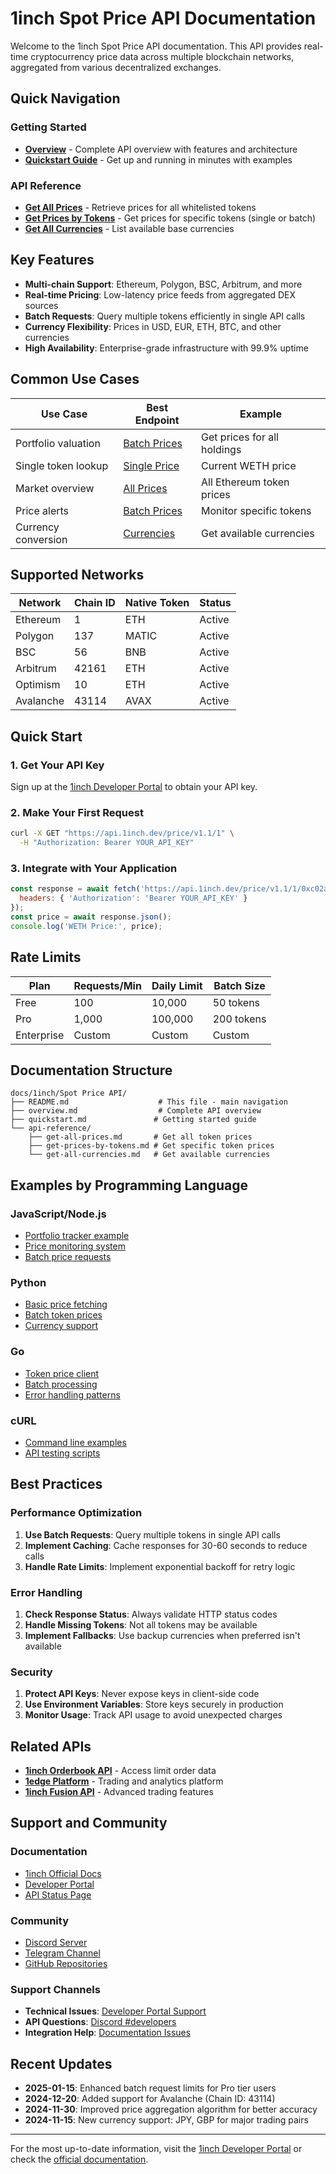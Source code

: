 # 1inch Spot Price API Documentation

Welcome to the 1inch Spot Price API documentation. This API provides real-time cryptocurrency price data across multiple blockchain networks, aggregated from various decentralized exchanges.

## Quick Navigation

### Getting Started
- **[Overview](overview.md)** - Complete API overview with features and architecture
- **[Quickstart Guide](quickstart.md)** - Get up and running in minutes with examples

### API Reference
- **[Get All Prices](api-reference/get-all-prices.md)** - Retrieve prices for all whitelisted tokens
- **[Get Prices by Tokens](api-reference/get-prices-by-tokens.md)** - Get prices for specific tokens (single or batch)
- **[Get All Currencies](api-reference/get-all-currencies.md)** - List available base currencies

## Key Features

- **Multi-chain Support**: Ethereum, Polygon, BSC, Arbitrum, and more
- **Real-time Pricing**: Low-latency price feeds from aggregated DEX sources
- **Batch Requests**: Query multiple tokens efficiently in single API calls
- **Currency Flexibility**: Prices in USD, EUR, ETH, BTC, and other currencies
- **High Availability**: Enterprise-grade infrastructure with 99.9% uptime

## Common Use Cases

| Use Case | Best Endpoint | Example |
|----------|--------------|---------|
| Portfolio valuation | [Batch Prices](api-reference/get-prices-by-tokens.md) | Get prices for all holdings |
| Single token lookup | [Single Price](api-reference/get-prices-by-tokens.md) | Current WETH price |
| Market overview | [All Prices](api-reference/get-all-prices.md) | All Ethereum token prices |
| Price alerts | [Batch Prices](api-reference/get-prices-by-tokens.md) | Monitor specific tokens |
| Currency conversion | [Currencies](api-reference/get-all-currencies.md) | Get available currencies |

## Supported Networks

| Network | Chain ID | Native Token | Status |
|---------|----------|--------------|--------|
| Ethereum | 1 | ETH |  Active |
| Polygon | 137 | MATIC |  Active |
| BSC | 56 | BNB |  Active |
| Arbitrum | 42161 | ETH |  Active |
| Optimism | 10 | ETH |  Active |
| Avalanche | 43114 | AVAX |  Active |

## Quick Start

### 1. Get Your API Key
Sign up at the [1inch Developer Portal](https://portal.1inch.dev/) to obtain your API key.

### 2. Make Your First Request
```bash
curl -X GET "https://api.1inch.dev/price/v1.1/1" \
  -H "Authorization: Bearer YOUR_API_KEY"
```

### 3. Integrate with Your Application
```javascript
const response = await fetch('https://api.1inch.dev/price/v1.1/1/0xc02aaa39b223fe8d0a0e5c4f27ead9083c756cc2', {
  headers: { 'Authorization': 'Bearer YOUR_API_KEY' }
});
const price = await response.json();
console.log('WETH Price:', price);
```

## Rate Limits

| Plan | Requests/Min | Daily Limit | Batch Size |
|------|-------------|-------------|------------|
| Free | 100 | 10,000 | 50 tokens |
| Pro | 1,000 | 100,000 | 200 tokens |
| Enterprise | Custom | Custom | Custom |

## Documentation Structure

```
docs/1inch/Spot Price API/
├── README.md                    # This file - main navigation
├── overview.md                  # Complete API overview  
├── quickstart.md               # Getting started guide
└── api-reference/
    ├── get-all-prices.md       # Get all token prices
    ├── get-prices-by-tokens.md # Get specific token prices
    └── get-all-currencies.md   # Get available currencies
```

## Examples by Programming Language

### JavaScript/Node.js
- [Portfolio tracker example](quickstart.md#complete-example-portfolio-tracker)
- [Price monitoring system](api-reference/get-all-prices.md#price-monitoring)
- [Batch price requests](api-reference/get-prices-by-tokens.md#multiple-tokens-post)

### Python
- [Basic price fetching](api-reference/get-all-prices.md#python-requests)
- [Batch token prices](api-reference/get-prices-by-tokens.md#python-requests)
- [Currency support](api-reference/get-all-currencies.md#python-requests)

### Go
- [Token price client](api-reference/get-all-prices.md#go)
- [Batch processing](api-reference/get-prices-by-tokens.md#go)
- [Error handling patterns](api-reference/get-all-currencies.md#go)

### cURL
- [Command line examples](quickstart.md#test-your-connection)
- [API testing scripts](api-reference/get-all-prices.md#curl)

## Best Practices

### Performance Optimization
1. **Use Batch Requests**: Query multiple tokens in single API calls
2. **Implement Caching**: Cache responses for 30-60 seconds to reduce calls
3. **Handle Rate Limits**: Implement exponential backoff for retry logic

### Error Handling
1. **Check Response Status**: Always validate HTTP status codes
2. **Handle Missing Tokens**: Not all tokens may be available
3. **Implement Fallbacks**: Use backup currencies when preferred isn't available

### Security
1. **Protect API Keys**: Never expose keys in client-side code
2. **Use Environment Variables**: Store keys securely in production
3. **Monitor Usage**: Track API usage to avoid unexpected charges

## Related APIs

- **[1inch Orderbook API](/docs/1inch/Orderbook%20API/)** - Access limit order data
- **[1edge Platform](/docs/1edge/)** - Trading and analytics platform
- **[1inch Fusion API](https://docs.1inch.io/)** - Advanced trading features

## Support and Community

### Documentation
- [1inch Official Docs](https://docs.1inch.io/)
- [Developer Portal](https://portal.1inch.dev/)
- [API Status Page](https://status.1inch.dev/)

### Community
- [Discord Server](https://discord.gg/1inch)
- [Telegram Channel](https://t.me/one_edge)
- [GitHub Repositories](https://github.com/1inch)

### Support Channels
- **Technical Issues**: [Developer Portal Support](https://portal.1inch.dev/support)
- **API Questions**: [Discord #developers](https://discord.gg/1inch)
- **Integration Help**: [Documentation Issues](https://github.com/1inch/1inch-docs/issues)

## Recent Updates

- **2025-01-15**: Enhanced batch request limits for Pro tier users
- **2024-12-20**: Added support for Avalanche (Chain ID: 43114)
- **2024-11-30**: Improved price aggregation algorithm for better accuracy
- **2024-11-15**: New currency support: JPY, GBP for major trading pairs

---

For the most up-to-date information, visit the [1inch Developer Portal](https://portal.1inch.dev/) or check the [official documentation](https://docs.1inch.io/).
